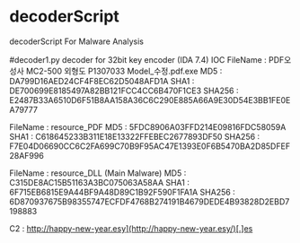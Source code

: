 # decoderScript
decoderScript For Malware Analysis

#decoder1.py
decoder for 32bit key encoder (IDA 7.4)
IOC
FileName : PDF오성사 MC2-500 외형도 P1307033 Model_수정.pdf.exe
MD5 : DA799D16AED24CF4F8EC62D5048AFD1A
SHA1 : DE700699E8185497A82BB121FCC4CC6B470F1CE3
SHA256 : E2487B33A6510D6F51B8AA158A36C6C290E885A66A9E30D54E3BB1FE0EA79777

FileName : resource_PDF
MD5 : 5FDC8906A03FFD214E09816FDC58059A
SHA1 : C618645233B311E18E13322FFEBEC2677893DF50
SHA256 : F7E04D06690CC6C2FA699C70B9F95AC47E1393E0F6B5470BA2D85DFEF28AF996

FileName : resource_DLL (Main Malware)
MD5 : C315DE8AC15B51163A3BC075063A58AA
SHA1 : 6F715EB6815E9A44BF9A48D89C1B92F590F1FA1A
SHA256 : 6D870937675B98355747ECFDF4768B274191B4679DEDE4B93828D2EBD7198883

C2 : http://happy-new-year.esy](http://happy-new-year.esy/)[.]es
